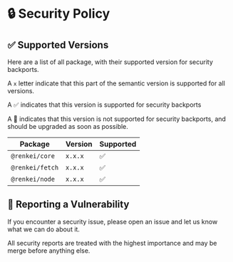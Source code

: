# 🔒 Security Policy

## ✅ Supported Versions

Here are a list of all package, with their supported version for security backports.

A `x` letter indicate that this part of the semantic version is supported for all versions.

A ✅ indicates that this version is supported for security backports

A 🔴 indicates that this version is not supported for security backports, and should be upgraded as soon as possible.

| Package            | Version    | Supported          |
| ------------------ | ---------- | ------------------ |
| `@renkei/core`  | `x.x.x`    | :white_check_mark: |
| `@renkei/fetch` | `x.x.x`    | :white_check_mark: |
| `@renkei/node`  | `x.x.x`    | :white_check_mark: |

## 🐞 Reporting a Vulnerability

If you encounter a security issue, please open an issue and let us know what we can do about it.

All security reports are treated with the highest importance and may be merge before anything else.

